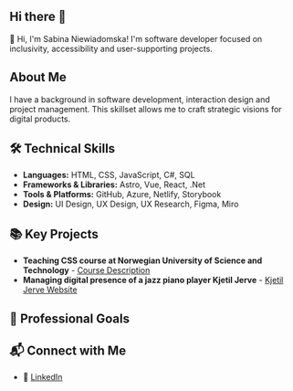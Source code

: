 ## Hi there 👋

👋 Hi, I'm Sabina Niewiadomska! I'm software developer focused on inclusivity, accessibility and user-supporting projects.

## About Me
I have a background in software development, interaction design and project management. This skillset allows me to craft strategic visions for digital products.

## 🛠️ Technical Skills
- **Languages:** HTML, CSS, JavaScript, C#, SQL
- **Frameworks & Libraries:** Astro, Vue, React, .Net
- **Tools & Platforms:** GitHub, Azure, Netlify, Storybook
- **Design:** UI Design, UX Design, UX Research, Figma, Miro

## 📚 Key Projects
- **Teaching CSS course at Norwegian University of Science and Technology** - [Course Description](https://www.ntnu.edu/studies/courses/IDG1293/2023#tab=omEmnet)
- **Managing digital presence of a jazz piano player Kjetil Jerve** - [Kjetil Jerve Website](https://kjetiljerve.com/)

## 🚀 Professional Goals 

## 📬 Connect with Me
- 🔗 [LinkedIn](https://www.linkedin.com/in/sabina-niew/)
